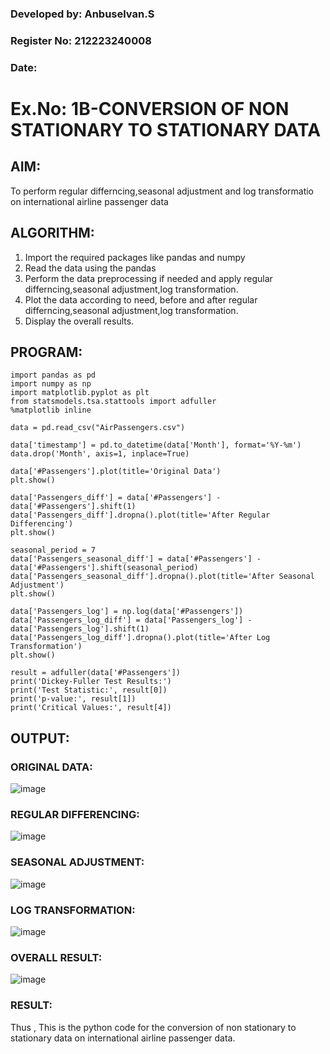 ### Developed by: Anbuselvan.S
### Register No: 212223240008
### Date:

# Ex.No: 1B-CONVERSION OF NON STATIONARY TO STATIONARY DATA 

## AIM:
To perform regular differncing,seasonal adjustment and log transformatio on international airline passenger data
## ALGORITHM:
1. Import the required packages like pandas and numpy
2. Read the data using the pandas
3. Perform the data preprocessing if needed and apply regular differncing,seasonal adjustment,log transformation.
4. Plot the data according to need, before and after regular differncing,seasonal adjustment,log transformation.
5. Display the overall results.
## PROGRAM:
```
import pandas as pd
import numpy as np
import matplotlib.pyplot as plt
from statsmodels.tsa.stattools import adfuller
%matplotlib inline

data = pd.read_csv("AirPassengers.csv")

data['timestamp'] = pd.to_datetime(data['Month'], format='%Y-%m')
data.drop('Month', axis=1, inplace=True)

data['#Passengers'].plot(title='Original Data')
plt.show()

data['Passengers_diff'] = data['#Passengers'] - data['#Passengers'].shift(1)
data['Passengers_diff'].dropna().plot(title='After Regular Differencing')
plt.show()

seasonal_period = 7
data['Passengers_seasonal_diff'] = data['#Passengers'] - data['#Passengers'].shift(seasonal_period)
data['Passengers_seasonal_diff'].dropna().plot(title='After Seasonal Adjustment')
plt.show()

data['Passengers_log'] = np.log(data['#Passengers'])
data['Passengers_log_diff'] = data['Passengers_log'] - data['Passengers_log'].shift(1)
data['Passengers_log_diff'].dropna().plot(title='After Log Transformation')
plt.show()

result = adfuller(data['#Passengers'])
print('Dickey-Fuller Test Results:')
print('Test Statistic:', result[0])
print('p-value:', result[1])
print('Critical Values:', result[4])
```
## OUTPUT:

### ORIGINAL DATA:
![image](https://github.com/user-attachments/assets/b35ab615-19ba-4561-bddb-a5d36623435a)

### REGULAR DIFFERENCING:
![image](https://github.com/user-attachments/assets/d84c047e-0fab-46a3-8fb0-36f78ff7e4f3)

### SEASONAL ADJUSTMENT:
![image](https://github.com/user-attachments/assets/9be567fc-4295-4a85-a70f-3dc7a090d086)

### LOG TRANSFORMATION:
![image](https://github.com/user-attachments/assets/d3a4c08f-2270-452f-bd85-af6d43d7fa34)

### OVERALL RESULT:
![image](https://github.com/user-attachments/assets/689d0628-8fd1-4d7f-9365-352df3c62fb1)

### RESULT:
Thus , This is the python code for the conversion of non stationary to stationary data on international airline passenger
data.
